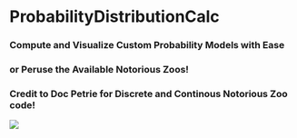 # ProbabilityDistributionCalc

### Compute and Visualize Custom Probability Models with Ease
### or Peruse the Available Notorious Zoos! 

### Credit to Doc Petrie for Discrete and Continous Notorious Zoo code!

![](https://media2.giphy.com/media/xiibjxiQWP4qs/giphy.gif?cid=ecf05e47rotpje8prx8wpes7o0czhw5xdq9y93rrshkp19t6&ep=v1_gifs_search&rid=giphy.gif&ct=g)
